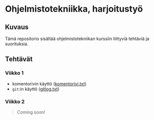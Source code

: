 # Ohjelmistotekniikka, harjoitustyö

## Kuvaus
Tämä repositorio sisältää ohjelmistotekniikan kurssiin liittyviä tehtäviä ja suorituksia.

## Tehtävät

### Viikko 1

- komentorivin käyttö ([komentorivi.txt](/laskarit/viikko1/komentorivi.txt))
- `git`:in käyttö ([gitlog.txt](/laskarit/viikko1/gitlog.txt))


### Viikko 2

> Coming soon!
